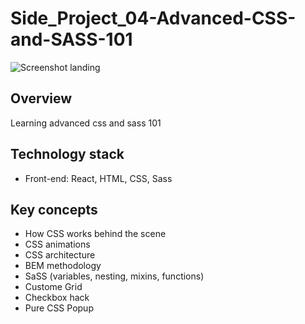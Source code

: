 # Side_Project_04-Advanced-CSS-and-SASS-101
![Screenshot landing](https://i.imgur.com/k2OgrPI.jpg)

## Overview
Learning advanced css and sass 101

## Technology stack

+ Front-end: React, HTML, CSS, Sass

## Key concepts
* How CSS works behind the scene
* CSS animations
* CSS architecture
* BEM methodology
* SaSS (variables, nesting, mixins, functions)
* Custome Grid
* Checkbox hack
* Pure CSS Popup
